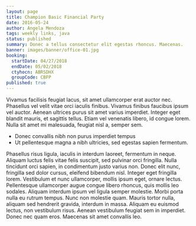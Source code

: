 ```yaml
---
layout: page
title: Champion Basic Financial Party
date: 2016-05-24
author: Angela Mendoza
tags: weekly links, java
status: published
summary: Donec a tellus consectetur elit egestas rhoncus. Maecenas.
banner: images/banner/office-01.jpg
booking:
  startDate: 04/27/2018
  endDate: 05/02/2018
  ctyhocn: ABRSDHX
  groupCode: CBFP
published: true
---
```

Vivamus facilisis feugiat lacus, sit amet ullamcorper erat auctor nec. Phasellus vel velit vitae orci iaculis finibus. Vivamus finibus faucibus ipsum vel auctor. Aenean ultrices purus sit amet varius imperdiet. Integer eget blandit mauris, et sagittis tellus. Etiam vel venenatis libero, id congue lorem. Nulla sit amet mi malesuada, feugiat nisl a, semper sem.

* Donec convallis nibh non purus imperdiet tempus
* Ut pellentesque magna a nibh ultricies, sed egestas sapien fermentum.

Phasellus risus ligula, iaculis in interdum laoreet, fermentum in neque. Aliquam luctus felis vitae felis suscipit, sed pulvinar orci fringilla. Nulla tincidunt orci sapien, in condimentum justo varius non. Donec elit nunc, fringilla sed dolor cursus, eleifend bibendum nisl. Integer eget fringilla lorem. Vestibulum et nunc ullamcorper, mollis ipsum eget, ornare lectus. Pellentesque ullamcorper augue congue libero rhoncus, quis mollis leo sodales.
Aliquam interdum ipsum vel ligula semper molestie. Morbi porta nulla eu rutrum tempus. Nunc non molestie quam. Mauris tortor nulla, aliquam sed hendrerit gravida, interdum in massa. Aliquam eu euismod lectus, non vestibulum risus. Aenean vestibulum feugiat sem in imperdiet. Donec nec quam eros. Maecenas sit amet convallis leo.
